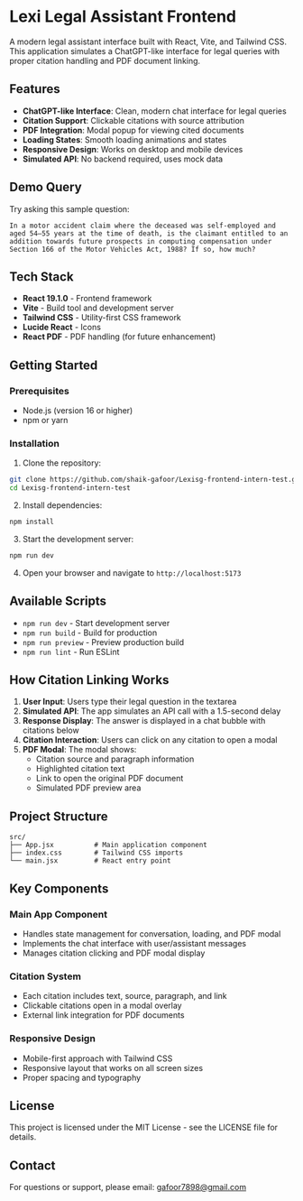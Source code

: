 # Lexi Legal Assistant Frontend

A modern legal assistant interface built with React, Vite, and Tailwind CSS. This application simulates a ChatGPT-like interface for legal queries with proper citation handling and PDF document linking.

## Features

- **ChatGPT-like Interface**: Clean, modern chat interface for legal queries
- **Citation Support**: Clickable citations with source attribution
- **PDF Integration**: Modal popup for viewing cited documents
- **Loading States**: Smooth loading animations and states
- **Responsive Design**: Works on desktop and mobile devices
- **Simulated API**: No backend required, uses mock data

## Demo Query

Try asking this sample question:

```
In a motor accident claim where the deceased was self-employed and aged 54–55 years at the time of death, is the claimant entitled to an addition towards future prospects in computing compensation under Section 166 of the Motor Vehicles Act, 1988? If so, how much?
```

## Tech Stack

- **React 19.1.0** - Frontend framework
- **Vite** - Build tool and development server
- **Tailwind CSS** - Utility-first CSS framework
- **Lucide React** - Icons
- **React PDF** - PDF handling (for future enhancement)

## Getting Started

### Prerequisites

- Node.js (version 16 or higher)
- npm or yarn

### Installation

1. Clone the repository:

```bash
git clone https://github.com/shaik-gafoor/Lexisg-frontend-intern-test.git
cd Lexisg-frontend-intern-test
```

2. Install dependencies:

```bash
npm install
```

3. Start the development server:

```bash
npm run dev
```

4. Open your browser and navigate to `http://localhost:5173`

## Available Scripts

- `npm run dev` - Start development server
- `npm run build` - Build for production
- `npm run preview` - Preview production build
- `npm run lint` - Run ESLint

## How Citation Linking Works

1. **User Input**: Users type their legal question in the textarea
2. **Simulated API**: The app simulates an API call with a 1.5-second delay
3. **Response Display**: The answer is displayed in a chat bubble with citations below
4. **Citation Interaction**: Users can click on any citation to open a modal
5. **PDF Modal**: The modal shows:
   - Citation source and paragraph information
   - Highlighted citation text
   - Link to open the original PDF document
   - Simulated PDF preview area

## Project Structure

```
src/
├── App.jsx          # Main application component
├── index.css        # Tailwind CSS imports
└── main.jsx         # React entry point
```

## Key Components

### Main App Component

- Handles state management for conversation, loading, and PDF modal
- Implements the chat interface with user/assistant messages
- Manages citation clicking and PDF modal display

### Citation System

- Each citation includes text, source, paragraph, and link
- Clickable citations open in a modal overlay
- External link integration for PDF documents

### Responsive Design

- Mobile-first approach with Tailwind CSS
- Responsive layout that works on all screen sizes
- Proper spacing and typography

## License

This project is licensed under the MIT License - see the LICENSE file for details.

## Contact

For questions or support, please email: gafoor7898@gmail.com
